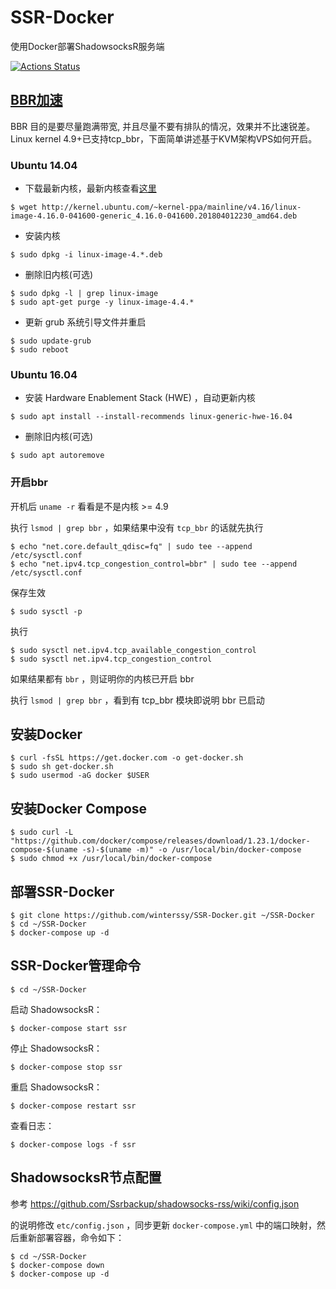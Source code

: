 # SSR-Docker
使用Docker部署ShadowsocksR服务端

[![Actions Status](https://github.com/winterssy/SSR-Docker/workflows/Publish%20Docker/badge.svg)](https://github.com/winterssy/SSR-Docker/actions)

## [BBR加速](https://github.com/iMeiji/shadowsocks_install/wiki)
BBR 目的是要尽量跑满带宽, 并且尽量不要有排队的情况，效果并不比速锐差。Linux kernel 4.9+已支持tcp_bbr，下面简单讲述基于KVM架构VPS如何开启。

### Ubuntu 14.04

- 下载最新内核，最新内核查看[这里](http://kernel.ubuntu.com/~kernel-ppa/mainline)  
```
$ wget http://kernel.ubuntu.com/~kernel-ppa/mainline/v4.16/linux-image-4.16.0-041600-generic_4.16.0-041600.201804012230_amd64.deb
```

- 安装内核
```
$ sudo dpkg -i linux-image-4.*.deb
```

- 删除旧内核(可选)
```
$ sudo dpkg -l | grep linux-image
$ sudo apt-get purge -y linux-image-4.4.*
```

- 更新 grub 系统引导文件并重启
```
$ sudo update-grub
$ sudo reboot
```

### Ubuntu 16.04

- 安装 Hardware Enablement Stack (HWE) ，自动更新内核
```
$ sudo apt install --install-recommends linux-generic-hwe-16.04
```

- 删除旧内核(可选)
```
$ sudo apt autoremove
```

### 开启bbr
开机后 `uname -r` 看看是不是内核 >= 4.9

执行 `lsmod | grep bbr` ，如果结果中没有 `tcp_bbr` 的话就先执行
```
$ echo "net.core.default_qdisc=fq" | sudo tee --append /etc/sysctl.conf
$ echo "net.ipv4.tcp_congestion_control=bbr" | sudo tee --append /etc/sysctl.conf
```

保存生效
```
$ sudo sysctl -p
``` 

执行
```
$ sudo sysctl net.ipv4.tcp_available_congestion_control
$ sudo sysctl net.ipv4.tcp_congestion_control
```
如果结果都有 `bbr` ，则证明你的内核已开启 bbr  

执行 `lsmod | grep bbr` ，看到有 tcp_bbr 模块即说明 bbr 已启动

## 安装Docker
```
$ curl -fsSL https://get.docker.com -o get-docker.sh
$ sudo sh get-docker.sh
$ sudo usermod -aG docker $USER
```

## 安装Docker Compose
```
$ sudo curl -L "https://github.com/docker/compose/releases/download/1.23.1/docker-compose-$(uname -s)-$(uname -m)" -o /usr/local/bin/docker-compose
$ sudo chmod +x /usr/local/bin/docker-compose
```

## 部署SSR-Docker
```
$ git clone https://github.com/winterssy/SSR-Docker.git ~/SSR-Docker
$ cd ~/SSR-Docker
$ docker-compose up -d
```

## SSR-Docker管理命令
```
$ cd ~/SSR-Docker
```
启动 ShadowsocksR：
```
$ docker-compose start ssr
```
停止 ShadowsocksR：
```
$ docker-compose stop ssr
```
重启 ShadowsocksR：
```
$ docker-compose restart ssr
```
查看日志：
```
$ docker-compose logs -f ssr
```
## ShadowsocksR节点配置
参考 https://github.com/Ssrbackup/shadowsocks-rss/wiki/config.json

的说明修改 `etc/config.json` ，同步更新 `docker-compose.yml` 中的端口映射，然后重新部署容器，命令如下：
```
$ cd ~/SSR-Docker
$ docker-compose down
$ docker-compose up -d
```
